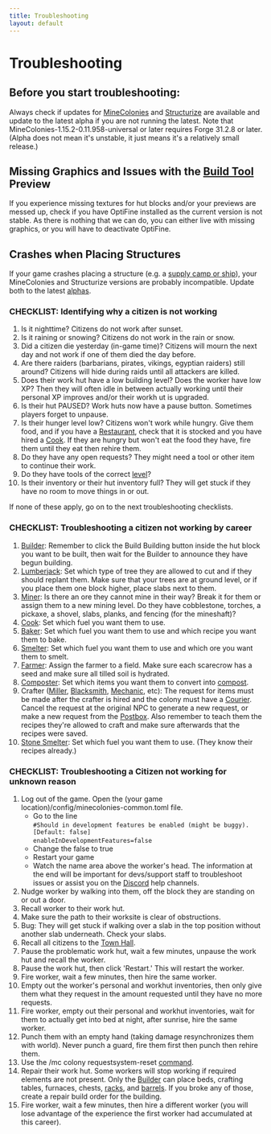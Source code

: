 ```yaml
---
title: Troubleshooting
layout: default
---
```


# Troubleshooting

## <a id="alphas">Before</a> you start troubleshooting:

  Always check if updates for [MineColonies](https://www.curseforge.com/minecraft/mc-mods/minecolonies/files/all) and [Structurize](https://www.curseforge.com/minecraft/mc-mods/structurize/files/all) are available and update to the latest alpha if you are not running the latest. Note that MineColonies-1.15.2-0.11.958-universal or later requires Forge 31.2.8 or later. (Alpha does not mean it's unstable, it just means it's a relatively small release.)
  
## Missing Graphics and Issues with the [Build Tool](../../source/items/buildtool) Preview
  If you experience missing textures for hut blocks and/or your previews are messed up, check if you have OptiFine installed as the current version is not stable.
  As there is nothing that we can do, you can either live with missing graphics, or you will have to deactivate OptiFine.

## Crashes when Placing Structures
  If your game crashes placing a structure (e.g. a [supply camp or ship](../../source/items/supplycampandship)), your MineColonies and Structurize versions are probably incompatible. Update both to the latest <a href="#alphas">alphas</a>.
  
### CHECKLIST: Identifying why a citizen is not working

  1. Is it nighttime? Citizens do not work after sunset.
  2. Is it raining or snowing? Citizens do not work in the rain or snow.
  3. Did a citizen die yesterday (in-game time)? Citizens will mourn the next day and not work if one of them died the day before.
  4. Are there raiders (barbarians, pirates, vikings, egyptian raiders) still around? Citizens will hide during raids until all attackers are killed.
  5. Does their work hut have a low building level? Does the worker have low XP? Then they will often idle in between actually working until their personal XP improves and/or their workh ut is upgraded.
  6. Is their hut PAUSED? Work huts now have a pause button. Sometimes players forget to unpause.
  7. Is their hunger level low? Citizens won't work while hungry. Give them food, and if you have a [Restaurant](../../source/buildings/restaurant), check that it is stocked and you have hired a [Cook](../../source/workers/cook). If they are hungry but won't eat the food they have, fire them until they eat then rehire them.
  8. Do they have any open requests? They might need a tool or other item to continue their work.
  10. Do they have tools of the correct [level](../../source/systems/worker)? 
  11. Is their inventory or their hut inventory full? They will get stuck if they have no room to move things in or out.
  
If none of these apply, go on to the next troubleshooting checklists.  

### CHECKLIST: Troubleshooting a citizen not working by career
  1. [Builder](../../source/workers/builder): Remember to click the Build Building button inside the hut block you want to be built, then wait for the Builder to announce they have begun building.
  2. [Lumberjack](../../source/workers/lumberjack): Set which type of tree they are allowed to cut and if they should replant them. Make sure that your trees are at ground level, or if you place them one block higher, place slabs next to them.
  3. [Miner](../../source/workers/miner): Is there an ore they cannot mine in their way? Break it for them or assign them to a new mining level. Do they have cobblestone, torches, a pickaxe, a shovel, slabs, planks, and fencing (for the mineshaft)?
  4. [Cook](../../source/workers/cook): Set which fuel you want them to use.
  5. [Baker](../../source/workers/baker): Set which fuel you want them to use and which recipe you want them to bake.
  6. [Smelter](../../source/workers/smelter): Set which fuel you want them to use and which ore you want them to smelt.
  7. [Farmer](../../source/workers/farmer): Assign the farmer to a field. Make sure each scarecrow has a seed and make sure all tilled soil is hydrated.
  8. [Composter](../../source/workers/composter): Set which items you want them to convert into [compost](../../source/items/compost).
  9. Crafter ([Miller](../../source/workers/miller), [Blacksmith](../../source/workers/blacksmith), [Mechanic](../../source/workers/mechanic), etc): The request for items must be made after the crafter is hired and the colony must have a [Courier](../../source/workers/courier). Cancel the request at the original NPC to generate a new request, or make a new request from the [Postbox](../../source/items/postbox). Also remember to teach them the recipes they're allowed to craft and make sure afterwards that the recipes were saved.
  10. [Stone Smelter](../../source/workers/stonesmelter): Set which fuel you want them to use. (They know their recipes already.)  

### CHECKLIST: Troubleshooting a Citizen not working for unknown reason
  1. Log out of the game. Open the (your game location)/config/minecolonies-common.toml file.
      * Go to the line<br> 
      `#Should in development features be enabled (might be buggy). [Default: false]`<br>
      `enableInDevelopmentFeatures=false`
      * Change the false to true
      * Restart your game
      * Watch the name area above the worker's head. The information at the end will be important for devs/support staff to troubleshoot issues or assist you on the [Discord](https://discord.minecolonies.com) help channels.
  2. Nudge worker by walking into them, off the block they are standing on or out a door.
  3. Recall worker to their work hut.
  4. Make sure the path to their worksite is clear of obstructions.
  5. Bug: They will get stuck if walking over a slab in the top position without another slab underneath. Check your slabs.
  6. Recall all citizens to the [Town Hall](../../source/buildings/townhall).
  7. Pause the problematic work hut, wait a few minutes, unpause the work hut and recall the worker.
  8. Pause the work hut, then click 'Restart.' This will restart the worker.
  9. Fire worker, wait a few minutes, then hire the same worker.
  10. Empty out the worker's personal and workhut inventories, then only give them what they request in the amount requested until they have no more requests.
  11. Fire worker, empty out their personal and workhut inventories, wait for them to actually get into bed at night, after sunrise, hire the same worker.
  12. Punch them with an empty hand (taking damage resynchronizes them with world). Never punch a guard, fire them first then punch then rehire them.
  13. Use the /mc colony requestsystem-reset [command](../../source/systems/command).
  14. Repair their work hut. Some workers will stop working if required elements are not present. Only the [Builder](../../source/workers/builder) can place beds, crafting tables, furnaces, chests, [racks](../../source/items/rack), and [barrels](../../source/items/barrel). If you broke any of those, create a repair build order for the building.
  15. Fire worker, wait a few minutes, then hire a different worker (you will lose advantage of the experience the first worker had accumulated at this career).
